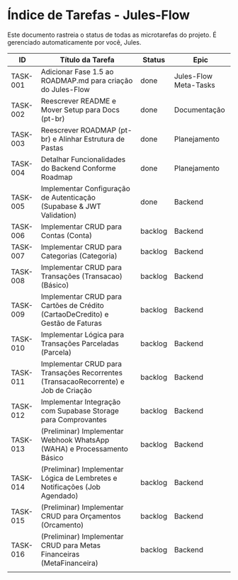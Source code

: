 # Índice de Tarefas - Jules-Flow

Este documento rastreia o status de todas as microtarefas do projeto. É gerenciado automaticamente por você, Jules.

| ID | Título da Tarefa | Status | Epic |
|----|------------------|--------|------|
| TASK-001 | Adicionar Fase 1.5 ao ROADMAP.md para criação do Jules-Flow | done | Jules-Flow Meta-Tasks |
| TASK-002 | Reescrever README e Mover Setup para Docs (pt-br) | done | Documentação |
| TASK-003 | Reescrever ROADMAP (pt-br) e Alinhar Estrutura de Pastas | done | Planejamento |
| TASK-004 | Detalhar Funcionalidades do Backend Conforme Roadmap | done | Planejamento |
| TASK-005 | Implementar Configuração de Autenticação (Supabase & JWT Validation) | done | Backend |
| TASK-006 | Implementar CRUD para Contas (Conta) | backlog | Backend |
| TASK-007 | Implementar CRUD para Categorias (Categoria) | backlog | Backend |
| TASK-008 | Implementar CRUD para Transações (Transacao) (Básico) | backlog | Backend |
| TASK-009 | Implementar CRUD para Cartões de Crédito (CartaoDeCredito) e Gestão de Faturas | backlog | Backend |
| TASK-010 | Implementar Lógica para Transações Parceladas (Parcela) | backlog | Backend |
| TASK-011 | Implementar CRUD para Transações Recorrentes (TransacaoRecorrente) e Job de Criação | backlog | Backend |
| TASK-012 | Implementar Integração com Supabase Storage para Comprovantes | backlog | Backend |
| TASK-013 | (Preliminar) Implementar Webhook WhatsApp (WAHA) e Processamento Básico | backlog | Backend |
| TASK-014 | (Preliminar) Implementar Lógica de Lembretes e Notificações (Job Agendado) | backlog | Backend |
| TASK-015 | (Preliminar) Implementar CRUD para Orçamentos (Orcamento) | backlog | Backend |
| TASK-016 | (Preliminar) Implementar CRUD para Metas Financeiras (MetaFinanceira) | backlog | Backend |
|    |                  |        |      |
